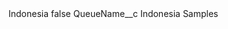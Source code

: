<?xml version="1.0" encoding="UTF-8"?>
<CustomMetadata xmlns="http://soap.sforce.com/2006/04/metadata" xmlns:xsi="http://www.w3.org/2001/XMLSchema-instance" xmlns:xsd="http://www.w3.org/2001/XMLSchema">
    <label>Indonesia</label>
    <protected>false</protected>
    <values>
        <field>QueueName__c</field>
        <value xsi:type="xsd:string">Indonesia Samples</value>
    </values>
</CustomMetadata>
